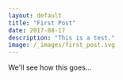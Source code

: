 ```yaml
---
layout: default
title: "First Post"
date: 2017-08-17
description: "This is a test."
image: /_images/first_post.svg
---
```


We'll see how this goes...
